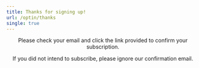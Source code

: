 ```yaml
---
title: Thanks for signing up!
url: /optin/thanks
single: true
---
```


<p style="text-align: center">
Please check your email and click the link provided to confirm your subscription.
</p>

<p style="text-align: center" class="regret">
If you did not intend to subscribe, please ignore our confirmation email.
</p>
